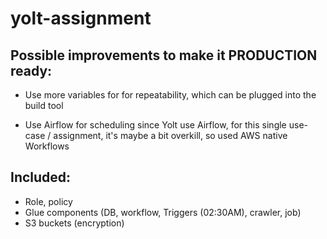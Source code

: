 # yolt-assignment


## Possible improvements to make it PRODUCTION ready:

- Use more variables for for repeatability, which can be plugged into the build tool

- Use Airflow for scheduling since Yolt use Airflow, for this single use-case / assignment, it's maybe a bit overkill, so used AWS native Workflows

## Included:
- Role, policy
- Glue components (DB, workflow, Triggers (02:30AM), crawler, job)
- S3 buckets (encryption)